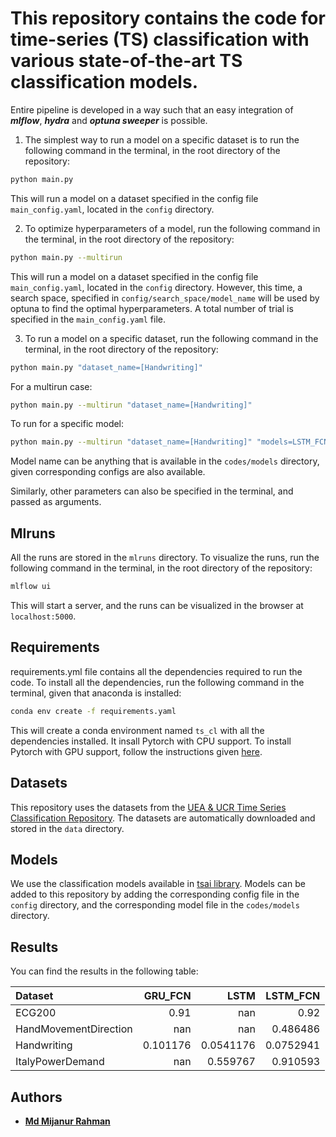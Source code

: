 # This repository contains the code for time-series (TS) classification with various state-of-the-art TS classification models. 

Entire pipeline is developed in a way such that an easy integration of ***mlflow***, ***hydra*** and ***optuna sweeper*** is possible.

1. The simplest way to run a model on a specific dataset is to run the following command in the terminal, in the root directory of the repository:
```bash
python main.py
```
This will run a model on a dataset specified in the config file `main_config.yaml`, located in the `config` directory. 

2. To optimize hyperparameters of a model, run the following command in the terminal, in the root directory of the repository:
```bash
python main.py --multirun
```
This will run a model on a dataset specified in the config file `main_config.yaml`, located in the `config` directory. However, this time, a search space, specified in `config/search_space/model_name` will be used by optuna to find the optimal hyperparameters. A total number of trial is specified in the `main_config.yaml` file.

3. To run a model on a specific dataset, run the following command in the terminal, in the root directory of the repository:
```bash
python main.py "dataset_name=[Handwriting]" 
```
For a multirun case:
```bash
python main.py --multirun "dataset_name=[Handwriting]"  
```
To run for a specific model:
```bash
python main.py --multirun "dataset_name=[Handwriting]" "models=LSTM_FCN"
```
Model name can be anything that is available in the `codes/models` directory, given corresponding configs are also available.

Similarly, other parameters can also be specified in the terminal, and passed as arguments. 
## Mlruns
All the runs are stored in the `mlruns` directory. To visualize the runs, run the following command in the terminal, in the root directory of the repository:
```bash
mlflow ui
```
This will start a server, and the runs can be visualized in the browser at `localhost:5000`.

## Requirements
requirements.yml file contains all the dependencies required to run the code. To install all the dependencies, run the following command in the terminal, given that anaconda is installed:
```bash
conda env create -f requirements.yaml
```
This will create a conda environment named `ts_cl` with all the dependencies installed.
It insall Pytorch with CPU support. To install Pytorch with GPU support, follow the instructions given [here](https://pytorch.org/get-started/locally/).

## Datasets
This repository uses the datasets from the [UEA & UCR Time Series Classification Repository](https://www.timeseriesclassification.com/). The datasets are automatically downloaded and stored in the `data` directory.

## Models
We use the classification models available in [tsai library](https://timeseriesai.github.io/tsai/). Models can be added to this repository by adding the corresponding config file in the `config` directory, and the corresponding model file in the `codes/models` directory.

## Results
You can find the results in the following table:

<!--START-->
| Dataset               |    GRU_FCN |        LSTM |   LSTM_FCN |
|:----------------------|-----------:|------------:|-----------:|
| ECG200                |   0.91     | nan         |  0.92      |
| HandMovementDirection | nan        | nan         |  0.486486  |
| Handwriting           |   0.101176 |   0.0541176 |  0.0752941 |
| ItalyPowerDemand      | nan        |   0.559767  |  0.910593  |
<!--END-->


## Authors
* [**Md Mijanur Rahman**](https://github.com/mijanr)
